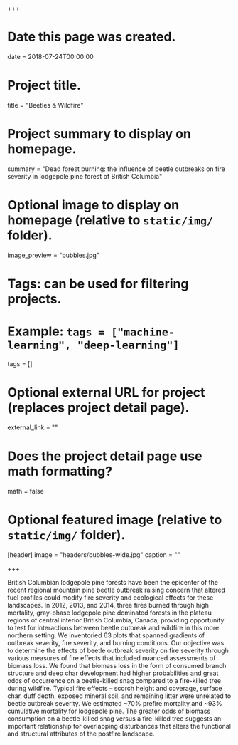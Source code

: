 +++
# Date this page was created.
date = 2018-07-24T00:00:00

# Project title.
title = "Beetles & Wildfire"

# Project summary to display on homepage.
summary = "Dead forest burning: the influence of beetle outbreaks on fire severity in lodgepole pine forest of British Columbia"

# Optional image to display on homepage (relative to `static/img/` folder).
image_preview = "bubbles.jpg"

# Tags: can be used for filtering projects.
# Example: `tags = ["machine-learning", "deep-learning"]`
tags = []

# Optional external URL for project (replaces project detail page).
external_link = ""

# Does the project detail page use math formatting?
math = false

# Optional featured image (relative to `static/img/` folder).
[header]
image = "headers/bubbles-wide.jpg"
caption = ""

+++


British Columbian lodgepole pine forests have been the epicenter of the recent regional mountain pine beetle outbreak raising concern that altered fuel profiles could modify fire severity and ecological effects for these landscapes. In 2012, 2013, and 2014, three fires burned through high mortality, gray-phase lodgepole pine dominated forests in the plateau regions of central interior British Columbia, Canada, providing opportunity to test for interactions between beetle outbreak and wildfire in this more northern setting. We inventoried 63 plots that spanned gradients of outbreak severity, fire severity, and burning conditions. Our objective was to determine the effects of beetle outbreak severity on fire severity through various measures of fire effects that included nuanced assessments of biomass loss. We found that biomass loss in the form of consumed branch structure and deep char development had higher probabilities and great odds of occurrence on a beetle-killed snag compared to a fire-killed tree during wildfire. Typical fire effects – scorch height and coverage, surface char, duff depth, exposed mineral soil, and remaining litter were unrelated to beetle outbreak severity. We estimated ~70% prefire mortality and ~93% cumulative mortality for lodgepole pine. The greater odds of biomass consumption on a beetle-killed snag versus a fire-killed tree suggests an important relationship for overlapping disturbances that alters the functional and structural attributes of the postfire landscape. 
